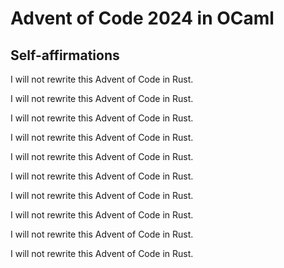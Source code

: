 # Advent of Code 2024 in OCaml

## Self-affirmations

I will not rewrite this Advent of Code in Rust.

I will not rewrite this Advent of Code in Rust.

I will not rewrite this Advent of Code in Rust.

I will not rewrite this Advent of Code in Rust.

I will not rewrite this Advent of Code in Rust.

I will not rewrite this Advent of Code in Rust.

I will not rewrite this Advent of Code in Rust.

I will not rewrite this Advent of Code in Rust.

I will not rewrite this Advent of Code in Rust.

I will not rewrite this Advent of Code in Rust.
